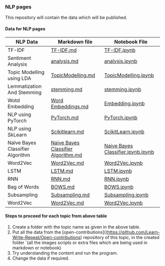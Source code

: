 ### NLP pages

This repository will contain the data which will be published.

#### Data for NLP pages

| NLP Data                         | Markdown file                                                                                                                                                                                                                                                                              | Notebook File                                                                                                                                                                                                                                          |
| -------------------------------- | ------------------------------------------------------------------------------------------------------------------------------------------------------------------------------------------------------------------------------------------------------------------------------------------ | ------------------------------------------------------------------------------------------------------------------------------------------------------------------------------------------------------------------------------------------------------ |
| TF-IDF                           | [TF-IDF.md](https://github.com/Learn-Write-Repeat/Open-contributions/blob/master/B2%20NLP/Ritik_NLP_TF-IDF.md)                                                                                   | [TF-IDF.ipynb](https://github.com/Learn-Write-Repeat/Open-contributions/blob/master/B2%20NLP/Ritik_NLP_TF-IDF.ipynb)                                         |
| Sentiment Analysis               | [analysis.md](https://github.com/Learn-Write-Repeat/Open-contributions/blob/master/B2-%20NLP/Avdhoot_NLP_Sentiment_analysis.md)                                                    | [analysis.ipynb](https://github.com/Learn-Write-Repeat/Open-contributions/blob/master/B2-%20NLP/Avdhoot_NLP_Sentiment_analysis.ipynb)          |
| Topic Modelling using LDA        | [TopicModelling.md](https://github.com/Learn-Write-Repeat/Open-contributions/blob/master/B2-NLP/Ajay_NLP_TopicModelling.md)                                                                         | [TopicModelling.ipynb](https://github.com/Learn-Write-Repeat/Open-contributions/blob/master/B2-NLP/Ajay_NLP_TopicModelling.ipynb)                               |
| Lemmatization And Stemming       | [stemming.md](https://github.com/Learn-Write-Repeat/Open-contributions/blob/master/B2-NLP/Amey_Nlp_Lemmatization_stemming.md)                                                        | [stemming.ipynb](https://github.com/Learn-Write-Repeat/Open-contributions/blob/master/B2-NLP/Amey_Nlp_Lemmatization_stemming.ipynb)              |
| Wotd Embedding                   | [Word Embeddings.md](https://github.com/Learn-Write-Repeat/Open-contributions/blob/master/B2-NLP/Divit_NLP_Word%20Embeddings.md)                                                                 | [Embedding.ipynb](https://github.com/Learn-Write-Repeat/Open-contributions/blob/master/B2-NLP/Word_Embedding.ipynb)                                                  |
| NLP using PyTorch                | [PyTorch.md](https://github.com/Learn-Write-Repeat/Open-contributions/blob/master/B2-NLP/Kavish_PyTorch.md)                                                                                            | [PyTorch.ipynb](https://github.com/Learn-Write-Repeat/Open-contributions/blob/master/B2-NLP/Kavish_NLP_PyTorch.ipynb)                                         |
| NLP using SkLearn                | [Scikitlearn.md](https://github.com/Learn-Write-Repeat/Open-contributions/blob/master/B2-NLP/Prathamesh_NLP_Scikitlearn.md)                                                                   | [ScikitLearn.ipynb](https://github.com/Learn-Write-Repeat/Open-contributions/blob/master/B2-NLP/Prathamesh_NLP_ScikitLearn.ipynb)                         |
| Naïve Bayes Classifier Algorithm | [Naive Bayes Classifier Algorithm.md](https://github.com/Learn-Write-Repeat/Open-contributions/blob/master/NIKHITHA%20SIVAPRAKASAM_NLP_Naive%20Bayes%20Classifier%20Algorithm.md) | [Naive Bayes Classifier.ipynb.ipynb](https://github.com/Learn-Write-Repeat/Open-contributions/blob/master/Nikhitha_NLP_Naive%20Bayes%20Classifier.ipynb.ipynb) |
| Word2Vec                         | [Word2Vec.md](https://github.com/Learn-Write-Repeat/Open-contributions/blob/master/Nishant_NLP_Word2Vec.md)                                                                                             | [Word2Vec.ipynb](https://github.com/Learn-Write-Repeat/Open-contributions/blob/master/Nishant_NLP_Word2Vec.ipynb)                                                   |
| LSTM                             | [LSTM.md](https://github.com/Learn-Write-Repeat/Open-contributions/blob/master/Nripesh_NLP_LSTM.md)                                                                                                     | [LSTM.ipynb](https://github.com/Learn-Write-Repeat/Open-contributions/blob/master/Nripesh_NLP_LSTM.ipynb)                                                           |
| RNN                              | [RNN.md](https://github.com/Learn-Write-Repeat/Open-contributions/blob/master/Rahul_NLP_RNN.md)                                                                                                           | [RNN.ipynb](https://github.com/Learn-Write-Repeat/Open-contributions/blob/master/Rahul_NLP_RNN.ipynb)                                                                 |
| Bag of Words                     | [BOWS.md](https://github.com/Learn-Write-Repeat/Open-contributions/blob/master/Ria_NLP_BOWS.md)                                                                                                             | [BOWS.ipynb](https://github.com/Learn-Write-Repeat/Open-contributions/blob/master/Ria_NLP_BOWS.ipynb)                                                                   |
| Subsampling                      | [Subsampling.md](https://github.com/Learn-Write-Repeat/Open-contributions/blob/master/Utkarsh_NLP_Subsampling.md)                                                                                       | [Subsampling.ipynb](https://github.com/Learn-Write-Repeat/Open-contributions/blob/master/Utkarsh_NLP_Subsampling.ipynb)                                             |
| Word2Vec                         | [Word2Vec.md](https://github.com/Learn-Write-Repeat/Open-contributions/blob/master/Utkarsh_NLP_Word2Vec.md)                                                                                             | [Word2Vec.ipynb](https://github.com/Learn-Write-Repeat/Open-contributions/blob/master/Utkarsh_NLP_Word2Vec.ipynb)                                                   |


#### Steps to proceed for each topic from above table

1. Create a folder with the topic name as given in the above table.
2. Put all the data from the [open-contributions]((https://github.com/Learn-Write-Repeat/Open-contributions) repository of this topic, in the created folder `(all the images scripts or extra files which are being used in markdown or notebook)
3. Try understanding the content and run the program.
4. Change the data if required.
